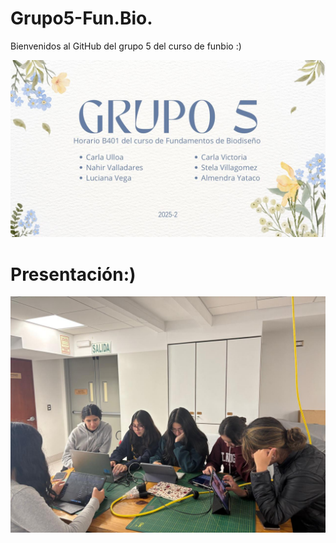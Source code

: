 # Grupo5-Fun.Bio.
Bienvenidos al GitHub del grupo 5 del curso de funbio :)

![imagen de canva](Imagenes/foto_canva.jpg)
# Presentación:)

![imagen de WhatsApp](Imagenes/foto_grupal.jpg)
